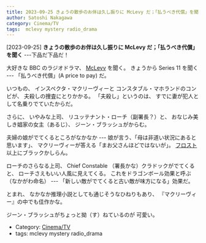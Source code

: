 ```yaml
---
title: 2023-09-25 きょうの散歩のお伴は久し振りに McLevy だ；「払うべき代償」を聞く ---下品だ下品だ！
author: Satoshi Nakagawa
category: Cinema/TV
tags:  mclevy mystery radio_drama
---
```


[2023-09-25] **きょうの散歩のお伴は久し振りに McLevy だ；「払うべき代償」を聞く**  ---下品だ下品だ！

 大好きな BBC のラジオドラマ、
[McLeyv](https://en.wikipedia.org/wiki/McLevy) を聞く。
きょうから Series 11 を聞く ---
「払うべき代償」(A price to pay) だ。

 いつもの、
インスペクタ・マクリーヴィーと
コンスタブル・マホランドのコンビが、
夫殺しの捜査にとりかかる。
「夫殺し」というのは、
すでに妻が犯人として名乗りでていたからだ。

 さらに、
いやみな上司、
リユッテナント・ローチ（副署長？）と、
おなじみ美しき娼家の女主（あるじ）、
ジーン・ブラッシュがからむ。

 夫婦の娘がでてくるところがなかなか ---
娘が言う、「母は非道い状況にあると思います」、
マクリーヴィーが答える「まお父さんほどではないが」。
[フロスト](https://en.wikipedia.org/wiki/Jack_Frost_(detective))以上にブラックかしらん。

 ローチのさらなる上司、
Chief Constable （署長かな）クラドックがでてくると、
ローチさえもいい人風に見えてくる。
これをドラゴンボール効果と呼ぶ（なかがわ命名） ---
「新しい敵がでてくると古い敵が味方になる」効果だ。

 とまれ、
なかなか推理小説としても通じそうなひねりもあり、
『マクリーヴィー』の中でも佳作かな。

 ジーン・ブラッシュがちょっと拗（す）ねているのが
可愛い。

- Category: [Cinema/TV](https://merapano.github.io/categories.html#Cinema/TV)
- tags:  mclevy mystery radio_drama
